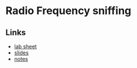 # Radio Frequency sniffing


## Links
* [lab sheet](https://www.os3.nl/_media/2020-2021/courses/as/rf1.pdf)
* [slides](https://docs.google.com/presentation/d/1vNe938Ik-wtDNWM66wqWoHqkaZRS2q-DqIArVZnu3bM/edit?usp=sharing)
* [notes](https://docs.google.com/document/d/17dkFUCzWyk2Hs-sUBHDQS3s7eOGhXu91GQA8v7cUp28/edit?usp=sharing)